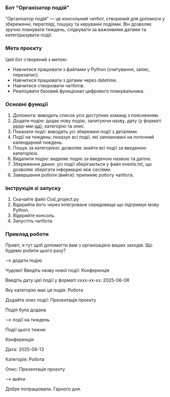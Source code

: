 ### Бот “Організатор подій”
“Організатор подій” — це консольний чатбот, створений для допомоги у збереженні, перегляді, пошуку та керуванні подіями. 
Він дозволяє зручно планувати тиждень, слідкувати за важливими датами та категоризувати події.
### Мета проєкту
Цей бот створений з метою:
- Навчитися працювати з файлами у Python (зчитування, запис, перезапис).
- Навчитися працювати з датами через datetime.
- Навчитися створювати чатботів.
- Реалізувати базовий функціонал цифрового планувальника.
### Основні функції
1. Допомога: виводить список усіх доступних команд з поясненням.
2. Додати подію: додає нову подію, запитуючи назву, дату (у форматі рррр-мм-дд), категорію та опис.
3. Показати події: виводить усі збережені події з деталями.
4. Події на тиждень: показує всі події, які заплановані на поточний календарний тиждень.
5. Пошук за категорією: дозволяє знайти всі події за введеною категорією.
6. Видалити подію: видаляє подію за введеною назвою та датою.
7. Збереження даних: усі події зберігаються у файл events.txt, що дозволяє зберігати інформацію між сесіями.
8. Завершення роботи (вийти): припиняє роботу чатбота.
### Інструкція зі запуску 
1. Скачайте файл Cod_project.py
2. Відкрийте його через інтегроване середовище що підтримує мову Python.
3. Відкрийте консоль.
4. Запустіть чатбота.
### Приклад роботи
Привіт, я тут щоб допомогти вам з організацією ваших заходів. 
Що будемо робити цього разу?

--> додати подію

Чудово! Введіть назву нової події: Конференція

Введіть дату цієї події у форматі хххх-хх-хх: 2025-06-08

Яку категорію має ця подія: Робота

Додайте опис події: Презентація проєкту

Подія була додана


--> події на тиждень 

Події цього тижня:

Конференція:
  
  Дата: 2025-06-13
  
  Категорія: Робота
  
  Опис: Презентація проєкту
  

--> вийти

Добре попрацювали. Гарного дня.

